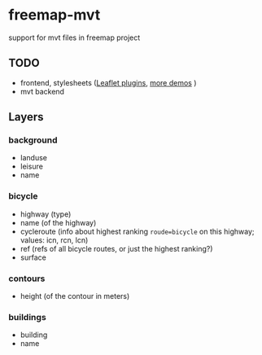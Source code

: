 # freemap-mvt
support for mvt files in freemap project

## TODO
- frontend, stylesheets ([Leaflet plugins](https://leafletjs.com/plugins.html#vector-tiles), [more demos](https://openmaptiles.org/docs/website/leaflet/) )
- mvt backend

## Layers

### background
- landuse
- leisure
- name

### bicycle
- highway (type)
- name (of the highway)
- cycleroute (info about highest ranking `roude=bicycle` on this highway; values: icn, rcn, lcn)
- ref (refs of all bicycle routes, or just the highest ranking?)
- surface

### contours
- height (of the contour in meters)

### buildings
- building
- name
